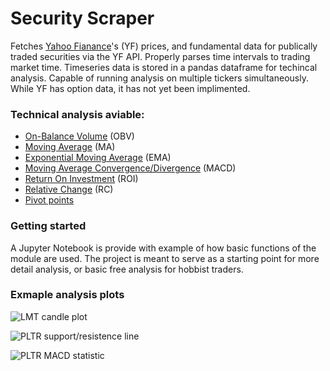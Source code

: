# Security Scraper
Fetches [Yahoo Fianance](https://finance.yahoo.com)'s (YF) prices, and fundamental data for publically traded securities via the YF API. Properly parses time intervals to trading market time. Timeseries data is stored in a pandas dataframe for techincal analysis. Capable of running analysis on multiple tickers simultaneously. While YF has option data, it has not yet been implimented.

### Technical analysis aviable:
- [On-Balance Volume](https://en.wikipedia.org/wiki/On-balance_volume) (OBV)
- [Moving Average](https://en.wikipedia.org/wiki/Moving_average) (MA)
- [Exponential Moving Average](https://en.wikipedia.org/wiki/Moving_average#Exponential_moving_average) (EMA)
- [Moving Average Convergence/Divergence](https://en.wikipedia.org/wiki/MACD) (MACD)
- [Return On Investment](https://en.wikipedia.org/wiki/Return_on_investment) (ROI)
- [Relative Change](https://en.wikipedia.org/wiki/Relative_change_and_difference) (RC)
- [Pivot points](https://en.wikipedia.org/wiki/Pivot_point_(technical_analysis))

### Getting started
A Jupyter Notebook is provide with example of how basic functions of the module are used. The project is meant to serve as a starting point for more detail analysis, or basic free analysis for hobbist traders.

### Exmaple analysis plots
![LMT candle plot](https://github.com/JohnMcCann/stock_tools/wiki/images/LMT_candle.png)

![PLTR support/resistence line](https://github.com/JohnMcCann/stock_tools/wiki/images/PLTR_pivots.png)

![PLTR MACD statistic](https://github.com/JohnMcCann/stock_tools/wiki/images/PLTR_MACD.png)

